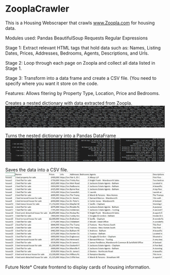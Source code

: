 # ZooplaCrawler

This is a Housing Webscraper that crawls www.Zoopla.com for housing data.

Modules used:
Pandas
BeautifulSoup
Requests
Regular Expressions

Stage 1: Extract relevant HTML tags that hold data such as: Names, Listing Dates, Prices, Addresses, Bedrooms, Agents, Descriptions, and Urls. 

Stage 2: Loop through each page on Zoopla and collect all data listed in Stage 1.

Stage 3: Transform into a data frame and create a CSV file. (You need to specify where you want it store on the code.

Features: Allows fitering by Property Type, Location, Price and Bedrooms.


Creates a nested dictionary with data extracted from Zoopla.
![Image of Unstructured Data](https://github.com/Johanawan/ZooplaCrawler/blob/master/images/Unstructured.JPG)

Turns the nested dictionary into a Pandas DataFrame
![Image of Structured Data](https://github.com/Johanawan/ZooplaCrawler/blob/master/images/Structured.JPG)

Saves the data into a CSV file.
![Image of CSV Data](https://github.com/Johanawan/ZooplaCrawler/blob/master/images/ExcelData.JPG)

Future Note* Create frontend to display cards of housing information.
